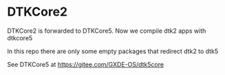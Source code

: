 # DTKCore2

DTKCore2 is forwarded to DTKCore5. Now we compile dtk2 apps with dtkcore5

In this repo there are only some empty packages that redirect dtk2 to dtk5

See DTKCore5 at https://gitee.com/GXDE-OS/dtk5core